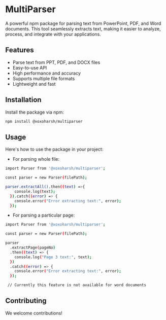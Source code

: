 # MultiParser

A powerful npm package for parsing text from PowerPoint, PDF, and Word documents. This tool seamlessly extracts text, making it easier to analyze, process, and integrate with your applications.

## Features

- Parse text from PPT, PDF, and DOCX files
- Easy-to-use API
- High performance and accuracy
- Supports multiple file formats
- Lightweight and fast

## Installation

Install the package via npm:

```bash
npm install @xoxoharsh/multiparser
```

## Usage

Here's how to use the package in your project:

- For parsing whole file:

```bash
import Parser from '@xoxoharsh/multiparser';

const parser = new Parser(filePath);

parser.extractAll().then((text) =>{
    console.log(text);
  }).catch((error) => {
    console.error("Error extracting text:", error);
  });
```

- For parsing a particular page:

```bash
import Parser from '@xoxoharsh/multiparser';

const parser = new Parser(filePath);

parser
  .extractPage(pageNo)
  .then((text) => {
    console.log("Page 3 text:", text);
  })
  .catch((error) => {
    console.error("Error extracting text:", error);
  });

 // Currently this feature is not available for word documents
```

## Contributing

We welcome contributions!
